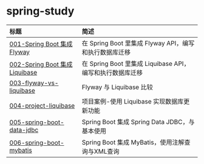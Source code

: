 # spring-study  

|  标题   | 简述  |
|  :----  | :----  |
| [001-Spring Boot 集成 Flyway](https://github.com/Peng-star-star/spring-study/tree/main/001-spring-boot-flyway#1%E7%AE%80%E8%BF%B0%E7%9B%AE%E7%9A%84)  | 在 Spring Boot 里集成 Flyway API，编写和执行数据库迁移 |
| [002-Spring Boot 集成 Liquibase](https://github.com/Peng-star-star/spring-study/tree/main/002-spring-boot-liquibase)  | 在 Spring Boot 里集成 Liquibase API，编写和执行数据库迁移 |
| [003-flyway-vs-liquibase](https://github.com/Peng-star-star/spring-study/blob/main/003-flyway-vs-liquibase.md)  | Flyway 与 Liquibase 比较 |
| [004-project-liquibase](https://github.com/Peng-star-star/spring-study/blob/main/004-project-liquibase.md)  | 项目案例-使用 Liquibase 实现数据库更新功能 |
| [005-spring-boot-data-jdbc](https://github.com/Peng-star-star/spring-study/blob/main/005-spring-boot-data-jdbc)  | Spring Boot 集成 Spring Data JDBC，与基本使用 |
| [006-spring-boot-mybatis](https://github.com/Peng-star-star/spring-study/tree/main/006-spring-boot-mybatis)  | Spring Boot 集成 MyBatis，使用注解查询与XML查询 |

